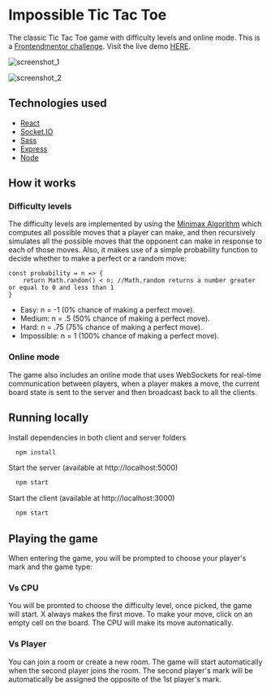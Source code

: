 
# Impossible Tic Tac Toe

The classic Tic Tac Toe game with difficulty levels and online mode. This is a [Frontendmentor challenge](https://www.frontendmentor.io/challenges/tic-tac-toe-game-Re7ZF_E2v). Visit the live demo [HERE](https://impossible-tic-tac-toe-react.netlify.app/).

![screenshot_1](https://user-images.githubusercontent.com/57046544/225473234-fed03e84-12d8-4155-8b21-79e1c2563d2a.png)

![screenshot_2](https://user-images.githubusercontent.com/57046544/225473274-64618829-b910-4582-a9ff-4aa9a58b3d1f.png)

## Technologies used
 - [React](https://es.reactjs.org/)
 - [Socket.IO](https://socket.io/)
 - [Sass](https://sass-lang.com/)
 - [Express](https://expressjs.com/)
 - [Node](https://nodejs.org/en/)

## How it works

### Difficulty levels

The difficulty levels are implemented by using the [Minimax Algorithm](https://www.geeksforgeeks.org/minimax-algorithm-in-game-theory-set-1-introduction/) which computes all possible moves that a player can make, and then recursively simulates all the possible moves that the opponent can make in response to each of those moves. Also, it makes use of a simple probability function to decide whether to make a perfect or a random move:

```
const probability = n => {
    return Math.random() < n; //Math.random returns a number greater or equal to 0 and less than 1
}
```

 - Easy: n = -1 (0% chance of making a perfect move).
 - Medium: n = .5 (50% chance of making a perfect move).
 - Hard: n = .75 (75% chance of making a perfect move).
 - Impossible: n = 1 (100% chance of making a perfect move).

### Online mode

The game also includes an online mode that uses WebSockets for real-time communication between players, when a player makes a move, the current board state is sent to the server and then broadcast back to all the clients. 

## Running locally

Install dependencies in both client and server folders

```bash
  npm install
```

Start the server (available at http://localhost:5000)

```bash
  npm start
```

Start the client (available at http://localhost:3000)

```bash
  npm start
```

## Playing the game

When entering the game, you will be prompted to choose your player's mark and the game type:

### Vs CPU

You will be promted to choose the difficulty level, once picked, the game will start. X always makes the first move. To make your move, click on an empty cell on the board. The CPU will make its move automatically.

### Vs Player

You can join a room or create a new room. The game will start automatically when the second player joins the room. The second player's mark will be automatically be assigned the opposite of the 1st player's mark.
